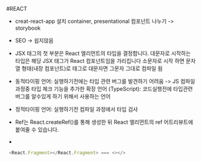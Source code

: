 #REACT

* creat-react-app 설치
container, presentational 컴포넌트 나누기 -> storybook

* SEO -> 쉽지않음

* JSX 태그의 첫 부분은 React 엘리먼트의 타입을 결정합니다.
대문자로 시작하는 타입은 해당 JSX 태그가 React 컴포넌트임을 가리킵니다
소문자로 시작 하면 문자열 형태(내장 컴포넌트)로 태그로 대문자면 그문자 그대로 컴파일 됨 

* 동적타이핑 언어: 실행하기전에는 타입 관련 버그를 발견하기 어려움 -> JS 컴파일 과정중 타입 체크 기능을 추가한 확장 언어 (TypeScript): 코드실행전에 타입관련 버그를 알수있게 하기 위해서 사용하는 언어

* 정적타이핑 언어: 실행하기전 컴파일 과정에서 타입 검사

*  Ref는 React.createRef()를 통해 생성한 뒤 React 엘리먼트의 ref 어트리뷰트에 붙여줄 수 있습니다.

*
```js
 <React.Fragment></React.Fragment> === <></>

 
 ```